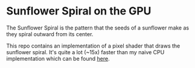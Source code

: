 # Sunflower Spiral on the GPU

The Sunflower Spiral is the pattern that the seeds of a sunflower make as they spiral outward from its center.

This repo contains an implementation of a pixel shader that draws the sunflower spiral. It's quite a lot (~15x) faster than my naive CPU implementation which can be found [here](http://jsfiddle.net/k8vtg9br/1/).

